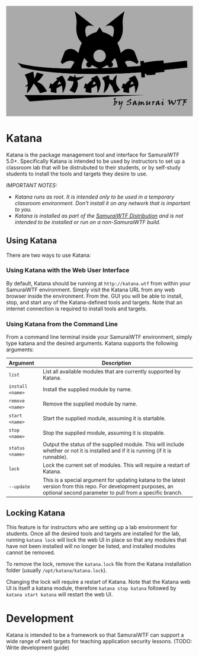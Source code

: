 ![Katana Logo](/html/images/katana-logo.svg)

# Katana
Katana is the package management tool and interface for SamuraiWTF 5.0+. Specifically Katana is intended to be used by instructors to set up a classroom lab that
will be distrubuted to their students, or by self-study students to install the tools and targets they desire to use.

_IMPORTANT NOTES:_
* _Katana runs as root. It is intended only to be used in a temporary classroom environment. Don't install it on any network that is important to you._
* _Katana is installed as part of the [SamuraiWTF Distribution](https://github.com/SamuraiWTF/samuraiwtf) and is not intended to be installed or run on a 
non-SamuraiWTF build._


## Using Katana
There are two ways to use Katana:

### Using Katana with the Web  User Interface
By default, Katana should be running at `http://katana.wtf` from within your SamuraiWTF environment. Simply visit the Katana URL from any web browser inside the 
environment. From the. GUI you will be able to install, stop, and start any of the Katana-defined tools and targets. Note that an internet connection is required to
install tools and targets.

### Using Katana from the Command Line
From a command line terminal inside your SamuraiWTF environment, simply type katana and the desired arguments. Katana supports the following arguments:

| Argument | Description |
| :------------- | ------------- |
| `list` | List all available modules that are currently supported by Katana. |
| `install <name>` | Install the supplied module by name. |
| `remove <name>` | Remove the supplied module by name. |
| `start <name>` | Start the supplied module, assuming it is startable. |
| `stop <name>` | Stop the supplied module, assuming it is stopable. |
| `status <name>` | Output the status of the supplied module. This will include whether or not it is installed and if it is running (if it is runnable). |
| `lock` | Lock the current set of modules. This will require a restart of Katana. |
| `--update` | This is a special argument for updating katana to the latest version from this repo. For development purposes, an optional second parameter to pull from a specific branch.  |

## Locking Katana
This feature is for instructors who are setting up a lab environment for students. Once all the desired tools and targets are installed for the lab, running `katana lock` will lock the web UI in place so that 
any modules that have not been installed will no longer be listed, and installed modules cannot be removed.

To remove the lock, remove the `katana.lock` file from the Katana installation folder (usually `/opt/katana/katana.lock`).

Changing the lock will require a restart of Katana. Note that the Katana web UI is itself a katana module, therefore `katana stop katana` followed by `katana start katana` will restart the web UI.

# Development

Katana is intended to be a framework so that SamuraiWTF can support a wide range of web targets for teaching application security lessons.
(TODO: Write development guide)

